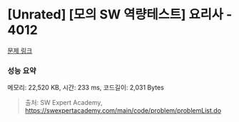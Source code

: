 # [Unrated] [모의 SW 역량테스트] 요리사 - 4012 

[문제 링크](https://swexpertacademy.com/main/code/problem/problemDetail.do?contestProbId=AWIeUtVakTMDFAVH) 

### 성능 요약

메모리: 22,520 KB, 시간: 233 ms, 코드길이: 2,031 Bytes



> 출처: SW Expert Academy, https://swexpertacademy.com/main/code/problem/problemList.do